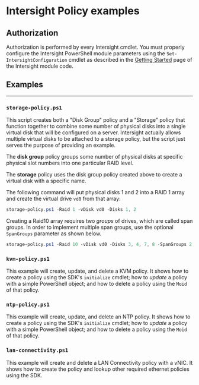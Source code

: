 # Intersight Policy examples

## Authorization

Authorization is performed by every Intersight cmdlet. You must properly configure the Intersight PowerShell module parameters using the `Set-IntersightConfiguration` cmdlet as described in the [Getting Started](https://github.com/CiscoDevNet/intersight-powershell/blob/master/GettingStarted.md) page of the Intersight module code.

## Examples

---

### `storage-policy.ps1`

This script creates both a "Disk Group" policy and a "Storage" policy that function together to combine some number of physical disks into a single virtual disk that will be configured on a server. Intersight actually allows multiple virtual disks to be attached to a storage policy, but the script just serves the purpose of providing an example.

The **disk group** policy groups some number of physical disks at specific physical slot numbers into one particular RAID level.

The **storage** policy uses the disk group policy created above to create a virtual disk with a specific name.

The following command will put physical disks 1 and 2 into a RAID 1 array and create the virtual drive `vd0` from that array:

```powershell
storage-policy.ps1 -Raid 1 -vDisk vd0 -Disks 1, 2
```

Creating a Raid10 array requires two *groups* of drives, which are called span groups. In order to implement multiple span groups, use the optional `SpanGroups` parameter as shown below.

```powershell
storage-policy.ps1 -Raid 10 -vDisk vd0 -Disks 3, 4, 7, 8 -SpanGroups 2
```

### `kvm-policy.ps1`

This example will create, update, and delete a KVM policy. It shows how to create a policy using the SDK's `initialize` cmdlet; how to *update* a policy with a simple PowerShell object; and how to delete a policy using the `Moid` of that policy.

### `ntp-policy.ps1`

This example will create, update, and delete an NTP policy. It shows how to create a policy using the SDK's `initialize` cmdlet; how to *update* a policy with a simple PowerShell object; and how to delete a policy using the `Moid` of that policy.

### `lan-connectivity.ps1`

This example will create and delete a LAN Connectivity policy with a vNIC. It shows how to create the policy and lookup other required ethernet policies using the SDK.
